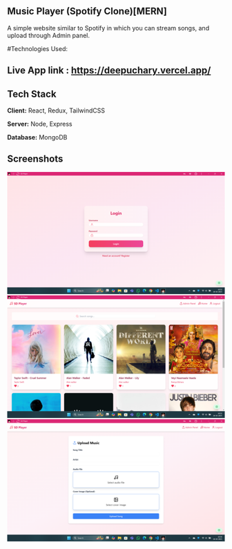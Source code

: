 
## Music Player (Spotify Clone)[MERN]
A simple website similar to Spotify in which you can stream songs, and upload through Admin panel.

#Technologies Used:

## Live App link : https://deepuchary.vercel.app/

## Tech Stack

**Client:** React, Redux, TailwindCSS

**Server:** Node, Express

**Database:** MongoDB




## Screenshots

![](./output1.jpg)
![](./output2.png)
![](./output3.png)



